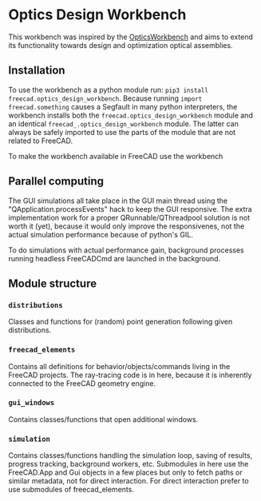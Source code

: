 # Optics Design Workbench

This workbench was inspired by the [OpticsWorkbench](https://github.com/chbergmann/OpticsWorkbench) and aims to extend its functionality towards design and optimization optical assemblies.


## Installation

To use the workbench as a python module run: `pip3 install freecad.optics_design_workbench`. Because running `import freecad.something` causes a Segfault in many python interpreters, the workbench installs both the `freecad.optics_design_workbench` module and an identical `freecad_.optics_design_workbench` module. The latter can always be safely imported to use the parts of the module that are not related to FreeCAD.

To make the workbench available in FreeCAD use the workbench 


## Parallel computing

The GUI simulations all take place in the GUI main thread using the "QApplication.processEvents" hack to keep the GUI responsive. The extra implementation work for a proper QRunnable/QThreadpool solution is not worth it (yet), because it would only improve the responsivenes, not the actual simulation performance because of python's GIL.

To do simulations with actual performance gain, background processes running headless FreeCADCmd are launched in the background.


## Module structure

### `distributions`

Classes and functions for (random) point generation following given distributions.


### `freecad_elements` 

Contains all definitions for behavior/objects/commands living in the FreeCAD projects. The ray-tracing code is in here, because it is inherently connected to the FreeCAD geometry engine.


### `gui_windows`

Contains classes/functions that open additional windows.


### `simulation`

Contains classes/functions handling the simulation loop, saving of results, progress tracking, background workers, etc. Submodules in here use the FreeCAD.App and Gui objects in a few places but only to fetch paths or similar metadata, not for direct interaction. For direct interaction prefer to use submodules of freecad_elements.
